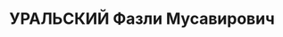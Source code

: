 ---
title: УРАЛЬСКИЙ Фазли Мусавирович
description: 'Род. в 1896, Башкортостан, Чекмагушевский р-н, дер. Таскаклы, татарин,
  член ВКП(б) с 1931 г. Проживал: г. Казань. Преподаватель исторического материализма
  и экономической географии, Казанский государственный пединститут

  Арестован 15.07.1937. Обв. по ст. 17-58-8, 58-10 ч.1, 58-11. ("участник троцкистской,
  националистической организации, высказывал недовольство внутрипартийными положениями").
  Приговор: ВК ВС СССР, 14.11.1937 – 10 лет лишения свободы, конфискация имущества,
  поражен. прав на 5 лет. Умер 15.3.45 в Тайшетлаге.

  Реабилитирован 16.01.1958'
---